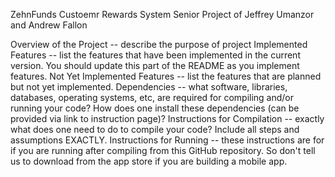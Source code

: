 ZehnFunds Custoemr Rewards System
Senior Project of Jeffrey Umanzor and Andrew Fallon

Overview of the Project -- describe the purpose of project
Implemented Features -- list the features that have been implemented in the current version. You should update this part of the README as you implement features.
Not Yet Implemented Features -- list the features that are planned but not yet implemented.
Dependencies -- what software, libraries, databases, operating systems, etc, are required for compiling and/or running your code? How does one install these dependencies (can be provided via link to instruction page)?
Instructions for Compilation -- exactly what does one need to do to compile your code? Include all steps and assumptions EXACTLY.
Instructions for Running -- these instructions are for if you are running after compiling from this GitHub repository. So don't tell us to download from the app store if you are building a mobile app.
